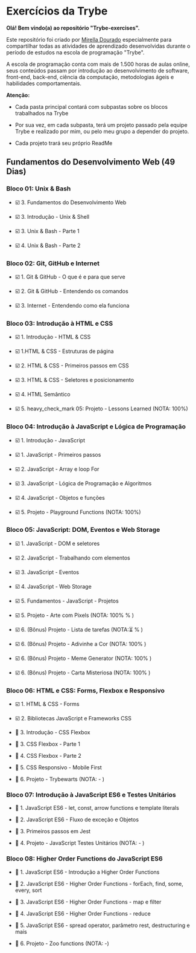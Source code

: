 # Exercícios da Trybe

**Olá! Bem vindo(a) ao repositório "Trybe-exercises".**

Este repositório foi criado por [Mirella Dourado](https://www.linkedin.com/in/mirelladourado/) especialmente para compartilhar todas as atividades de aprendizado desenvolvidas durante o período de estudos na escola de programação "Trybe".

A escola de programação conta com mais de 1.500 horas de aulas online, seus conteúdos passam por introdução ao desenvolvimento de software, front-end, back-end, ciência da computação, metodologias ágeis e habilidades comportamentais.

**Atenção:**

- Cada pasta principal contará com subpastas sobre os blocos trabalhados na Trybe

- Por sua vez, em cada subpasta, terá um projeto passado pela equipe Trybe e realizado por mim, ou pelo meu grupo a depender do projeto.

- Cada projeto trará seu próprio ReadMe

## Fundamentos do Desenvolvimento Web (49 Dias)


### Bloco 01: Unix & Bash

- :ballot_box_with_check: 3. Fundamentos do Desenvolvimento Web

- :ballot_box_with_check: 3. Introdução - Unix & Shell 

- :ballot_box_with_check: 3. Unix & Bash - Parte 1 

- :ballot_box_with_check: 4. Unix & Bash - Parte 2


### Bloco 02: Git, GitHub e Internet

- :ballot_box_with_check: 1. Git & GitHub - O que é e para que serve

- :ballot_box_with_check: 2. Git & GitHub - Entendendo os comandos

- :ballot_box_with_check: 3. Internet - Entendendo como ela funciona


### Bloco 03: Introdução à HTML e CSS

- :ballot_box_with_check: 1. Introdução - HTML & CSS

- :ballot_box_with_check: 1.HTML & CSS - Estruturas de página

- :ballot_box_with_check: 2. HTML & CSS - Primeiros passos em CSS

- :ballot_box_with_check: 3. HTML & CSS - Seletores e 
posicionamento

- :ballot_box_with_check: 4. HTML Semântico

- :ballot_box_with_check: 5. heavy_check_mark 05: Projeto - Lessons Learned (NOTA: 100%)


### Bloco 04: Introdução à JavaScript e Lógica de Programação

- :ballot_box_with_check: 1. Introdução - JavaScript

- :ballot_box_with_check: 1. JavaScript - Primeiros passos

- :ballot_box_with_check: 2. JavaScript - Array e loop For

- :ballot_box_with_check: 3. JavaScript - Lógica de Programação e Algoritmos

- :ballot_box_with_check: 4. JavaScript - Objetos e funções

- :ballot_box_with_check: 5. Projeto - Playground Functions (NOTA: 100%)


### Bloco 05: JavaScript: DOM, Eventos e Web Storage

- :ballot_box_with_check: 1. JavaScript - DOM e seletores

- :ballot_box_with_check: 2. JavaScript - Trabalhando com elementos

- :ballot_box_with_check: 3. JavaScript - Eventos

- :ballot_box_with_check: 4. JavaScript - Web Storage

- :ballot_box_with_check: 5. Fundamentos - JavaScript - Projetos

- :ballot_box_with_check: 5. Projeto - Arte com Pixels (NOTA: 100% % )

- :ballot_box_with_check: 6. (Bônus) Projeto - Lista de tarefas (NOTA::hourglass_flowing_sand: % )

- :ballot_box_with_check: 6. (Bônus) Projeto - Adivinhe a Cor (NOTA: 100% )

- :ballot_box_with_check: 6. (Bônus) Projeto - Meme Generator (NOTA: 100% )

- :ballot_box_with_check: 6. (Bônus) Projeto - Carta Misteriosa (NOTA: 100% )


### Bloco 06: HTML e CSS: Forms, Flexbox e Responsivo

- :ballot_box_with_check: 1. HTML & CSS - Forms

- :ballot_box_with_check: 2. Bibliotecas JavaScript e Frameworks CSS

- :black_square_button: 3. Introdução - CSS Flexbox

- :black_square_button: 3. CSS Flexbox - Parte 1

- :black_square_button: 4. CSS Flexbox - Parte 2

- :black_square_button: 5. CSS Responsivo - Mobile First

- :black_square_button: 6. Projeto - Trybewarts (NOTA: - )


### Bloco 07: Introdução à JavaScript ES6 e Testes Unitários

- :black_square_button: 1. JavaScript ES6 - let, const, arrow functions e template literals

- :black_square_button: 2. JavaScript ES6 - Fluxo de exceção e Objetos

- :black_square_button: 3. Primeiros passos em Jest

- :black_square_button: 4. Projeto - JavaScript Testes Unitários (NOTA: - )


### Bloco 08: Higher Order Functions do JavaScript ES6

- :black_square_button: 1. JavaScript ES6 - Introdução a Higher Order Functions

- :black_square_button: 2. JavaScript ES6 - Higher Order Functions - forEach, find, some, every, sort

- :black_square_button: 3. JavaScript ES6 - Higher Order Functions - map e filter

- :black_square_button: 4. JavaScript ES6 - Higher Order Functions - reduce

- :black_square_button: 5. JavaScript ES6 - spread operator, parâmetro rest, destructuring e mais

- :black_square_button: 6. Projeto - Zoo functions (NOTA: -)
